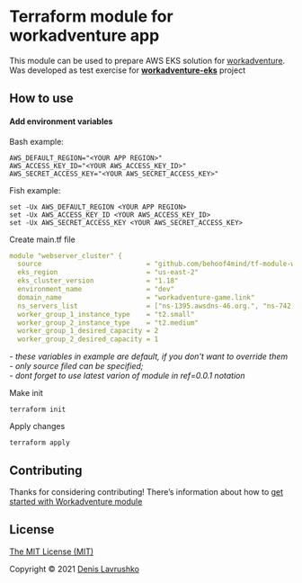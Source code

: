 # Terraform module for workadventure app
This module can be used to prepare AWS EKS solution for [workadventure](https://workadventu.re). Was developed as test exercise for [**workadventure-eks**](https://github.com/behoof4mind/workadventure-eks) project

## How to use
#### Add environment variables
Bash example:
```shell
AWS_DEFAULT_REGION="<YOUR APP REGION>"
AWS_ACCESS_KEY_ID="<YOUR AWS_ACCESS_KEY_ID>"
AWS_SECRET_ACCESS_KEY="<YOUR AWS_SECRET_ACCESS_KEY>"
```
Fish example:
```shell
set -Ux AWS_DEFAULT_REGION <YOUR APP REGION>
set -Ux AWS_ACCESS_KEY_ID <YOUR AWS_ACCESS_KEY_ID>
set -Ux AWS_SECRET_ACCESS_KEY <YOUR AWS_SECRET_ACCESS_KEY>
```

Create main.tf file
```yaml
module "webserver_cluster" {
  source                          = "github.com/behoof4mind/tf-module-workadventure?ref=0.0.9"
  eks_region                      = "us-east-2"
  eks_cluster_version             = "1.18"
  environment_name                = "dev"
  domain_name                     = "workadventure-game.link"
  ns_servers_list                 = ["ns-1395.awsdns-46.org.", "ns-742.awsdns-28.net.", "ns-53.awsdns-06.com.", "ns-1635.awsdns-12.co.uk."]
  worker_group_1_instance_type    = "t2.small"
  worker_group_2_instance_type    = "t2.medium"
  worker_group_1_desired_capacity = 2
  worker_group_2_desired_capacity = 1

```
_- these variables in example are default, if you don't want to override them - only source filed can be specified;_<br>
_- dont forget to use latest varion of module in ref=0.0.1 notation_

Make init
```shell
terraform init
```

Apply changes
```shell
terraform apply
```

## Contributing

Thanks for considering contributing! There’s information about how to [get started with Workadventure module](CONTRIBUTE.md)

## License

[The MIT License (MIT)](LICENSE.md)

Copyright © 2021 [Denis Lavrushko](https://dlavrushko.de)